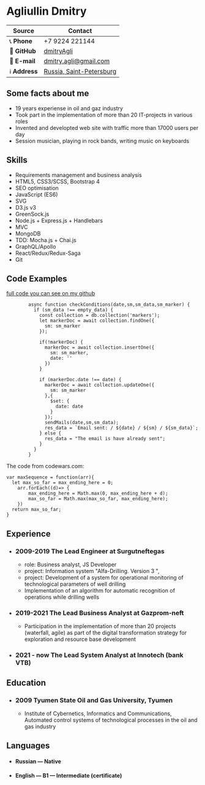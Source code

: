 # Agliullin Dmitry
| Source | Contact |
| ------ | ------ |
| 📞 **Phone** | +7 9224 221144 |
| 💾 **GitHub** | [dmitryAgli](https://github.com/dmitryAgli) |
| 📧 **E-mail** | [dmitry.agli@gmail.com](mailto:dmitry.agli@gmail.com) |
| ℹ️ **Address** | [Russia, Saint-Petersburg](https://en.wikipedia.org/wiki/Saint_Petersburg) |


## Some facts about me
- 19 years experiense in oil and gaz industry
- Took part in the implementation of more than 20 IT-projects in various roles
- Invented and developted web site with traffic more than 17000 users per day
- Session musician, playing in rock bands, writing music on keyboards

## Skills
- Requirements management and business analysis 
- HTML5, CSS3/SCSS, Bootstrap 4
- SEO optimisation
- JavaScript (ES6)
- SVG
- D3.js v3
- GreenSock.js
- Node.js + Express.js + Handlebars
- MVC
- MongoDB
- TDD: Mocha.js + Chai.js
- GraphQL/Apollo
- React/Redux/Redux-Saga
- Git 

## Code Examples
[full code you can see on my github](https://github.com/dmitryAgli/mini-bot-MIBO/blob/master/index.js)
~~~
        async function checkConditions(date,sm,sm_data,sm_marker) {
          if (sm_data !== empty_data) {
            const collection = db.collection('markers');
            let markerDoc = await collection.findOne({
              sm: sm_marker
            });
              
            if(!markerDoc) {
              markerDoc = await collection.insertOne({
                sm: sm_marker,
                date: ''
              })
            }

            if (markerDoc.date !== date) {
              markerDoc = await collection.updateOne({
                sm: sm_marker
              },{
                $set: {
                  date: date
                }
              });
              sendMails(date,sm,sm_data);
              res_data = `Email sent: / ${date} / ${sm} / ${sm_data}`;
            } else {
              res_data = "The email is have already sent";
            }
          }
        }
~~~
The code from codewars.com:
~~~
var maxSequence = function(arr){
  let max_so_far = max_ending_here = 0;
    arr.forEach((d)=> {
        max_ending_here = Math.max(0, max_ending_here + d);
        max_so_far = Math.max(max_so_far, max_ending_here);
    })
  return max_so_far;
}
~~~

## Experience
- ### 2009-2019 The Lead Engineer at Surgutneftegas
    -  role: Business analyst, JS Developer
    -  project: Information system "Alfa-Drilling. Version 3 ", 
    -  project: Development of a system for operational monitoring of technological parameters of well drilling
    -  Implementation of an algorithm for automatic recognition of operations while drilling wells
- ### 2019-2021 The Lead Business Analyst at Gazprom-neft
    - Participation in the implementation of more than 20 projects (waterfall, agile) as part of the digital transformation strategy for exploration and resource base development
- ### 2021 - now The Lead System Analyst at Innotech (bank VTB)

## Education
- ### 2009 Tyumen State Oil and Gas University, Tyumen
    - Institute of Cybernetics, Informatics and Communications, Automated control systems of technological processes in the oil and gas industry

## Languages
- #### Russian — Native
- #### English — B1 — Intermediate (certificate)
